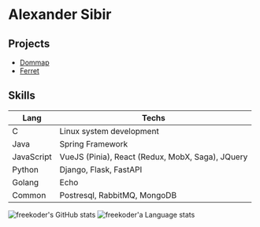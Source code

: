 # Alexander Sibir

## Projects
*  [Dommap](https://dommap.sibir.tech)
*  [Ferret](https://ferret.sibir.tech)

## Skills
| Lang | Techs |
| --- | --- |
| C | Linux system development |
| Java | Spring Framework |
| JavaScript | VueJS (Pinia), React (Redux, MobX, Saga), JQuery |
| Python | Django, Flask, FastAPI |
| Golang | Echo |
| Common | Postresql, RabbitMQ, MongoDB |


![freekoder's GitHub stats](https://github-readme-stats.vercel.app/api?username=freekoder&show_icons=true&theme=dracula)
![freekoder'a Language stats](https://github-readme-stats.vercel.app/api/top-langs/?username=freekoder&hide=html&theme=dracula&hide_border=true)

